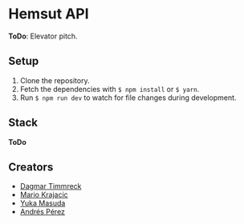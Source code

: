 # Hemsut API

**ToDo**: Elevator pitch.

## Setup

1. Clone the repository.
2. Fetch the dependencies with `$ npm install` or `$ yarn`.
3. Run `$ npm run dev` to watch for file changes during development.

## Stack

**ToDo**

## Creators

* [Dagmar Timmreck](https://github.com/DagmarTimmreck)
* [Mario Krajacic](https://github.com/thinktwice13)
* [Yuka Masuda](https://github.com/ykmsd)
* [Andrés Pérez](https://github.com/Oxyrus)
